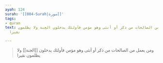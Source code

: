 ```yaml
---
ayah: 124
surah: '[[004-Surah|سورة]]'
tags:
- quran
text: ومن يعمل من الصالحات من ذكر أو أنثى وهو مؤمن فأولئك يدخلون الجنة ولا يظلمون
  نقيرا

---
```

> ومن يعمل من الصالحات من ذكر أو أنثى وهو مؤمن فأولئك يدخلون [[الجنة]] ولا يظلمون نقيرا
